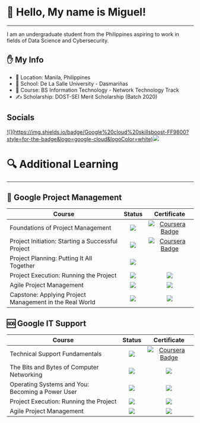 # 👋 Hello, My name is Miguel!
---
I am an undergraduate student from the Philippines aspiring to work in fields of Data Science and Cybersecurity.

## ✋ My Info 
- 📌 Location: Manila, Philippines
- 🏫 School: De La Salle University - Dasmariñas 
- 🌱 Course: BS Information Technology - Network Technology Track
- ✍ Scholarship: DOST-SEI Merit Scholarship (Batch 2020)

## Socials
<p><a href="https://www.cloudskillsboost.google/public_profiles/ab662607-e5fc-475d-9629-36ed9cbc253f" target="_blank" rel="noopener noreferrer">![](https://img.shields.io/badge/Google%20cloud%20skillsboost-FF9800?style=for-the-badge&logo=google-cloud&logoColor=white)</a><a href="https://www.linkedin.com/in/miguel-andrew-cayetano/" target="_blank" rel="noopener noreferrer"><img src="https://img.shields.io/badge/LinkedIn-0077B5?style=for-the-badge&logo=linkedin&logoColor=white"></a><p>

# 🔍 Additional Learning
---
## 📃 Google Project Management

| Course  |     Status      |   Certificate   |
| ---- |:---:|:---:|
| Foundations of Project Management       |  ![](https://img.shields.io/badge/-Complete-brightgreen)  | <a href="https://coursera.org/share/0c5d0d5d37e29745ba7f388ef8230646" target="_blank" rel="noopener noreferrer">![Coursera Badge](https://img.shields.io/badge/Coursera-0056D2?style=for-the-badge&logo=Coursera&logoColor=white)</a> |
| Project Initiation: Starting a Successful Project       | ![](https://img.shields.io/static/v1?label=&message=Complete&color=brightgreen) | <a href="https://coursera.org/share/bc3b625ad3469fe2c52a91062d762cf8" target="_blank" rel="noopener noreferrer">![Coursera Badge](https://img.shields.io/badge/Coursera-0056D2?style=for-the-badge&logo=Coursera&logoColor=white)</a> |
| Project Planning: Putting It All Together    |![](https://img.shields.io/badge/-Ongoing-yellow)|     |
| Project Execution: Running the Project  | ![](https://img.shields.io/badge/-Not%20Started-grey) |      ![](https://img.shields.io/badge/-Unavailable-inactive)    |
| Agile Project Management| ![](https://img.shields.io/badge/-Not%20Started-grey) |      ![](https://img.shields.io/badge/-Unavailable-inactive)    |
| Capstone: Applying Project Management in the Real World | ![](https://img.shields.io/badge/-Not%20Started-grey) |      ![](https://img.shields.io/badge/-Unavailable-inactive)    |

## 🆘 Google IT Support

|Course|Status|Certificate|
| --- |:----:|:---:|
|Technical Support Fundamentals|![](https://img.shields.io/badge/-Complete-brightgreen) | <a href="https://coursera.org/share/14f9a5c278eccd68de9323992eef72f5" target="_blank" rel="noopener noreferrer">![Coursera Badge](https://img.shields.io/badge/Coursera-0056D2?style=for-the-badge&logo=Coursera&logoColor=white)</a> |
|The Bits and Bytes of Computer Networking|![](https://img.shields.io/badge/-Ongoing-yellow)|![](https://img.shields.io/badge/-Unavailable-inactive)|
|Operating Systems and You: Becoming a Power User|![](https://img.shields.io/badge/-Ongoing-yellow)|![](https://img.shields.io/badge/-Unavailable-inactive)|
|Project Execution: Running the Project|![](https://img.shields.io/badge/-Not%20Started-grey)|![](https://img.shields.io/badge/-Unavailable-inactive)|
|Agile Project Management|![](https://img.shields.io/badge/-Not%20Started-grey)|![](https://img.shields.io/badge/-Unavailable-inactive)| 
